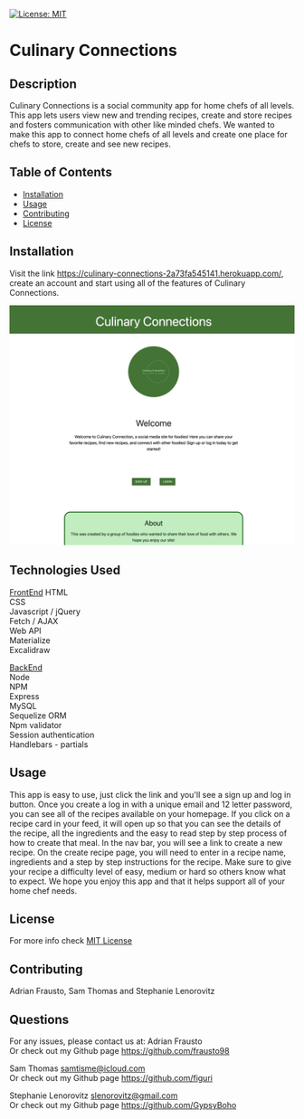 [![License: MIT](https://img.shields.io/badge/License-MIT-yellow.svg)](https://opensource.org/licenses/MIT)
  # Culinary Connections 

## Description
          
Culinary Connections is a social community app for home chefs of all levels. This app lets users view new and trending recipes, create and store recipes and fosters communication with other like minded chefs. We wanted to make this app to connect home chefs of all levels and create one place for chefs to store, create and see new recipes. 

## Table of Contents

* [Installation](#installation)
* [Usage](#usage)
* [Contributing](#contributing)
* [License](#license)

## Installation

Visit the link https://culinary-connections-2a73fa545141.herokuapp.com/, create an account and start using all of the features of Culinary Connections.

![image](./public/images/CulinaryConnection_hp_img.png)

## Technologies Used
<u>FrontEnd</u>
HTML<br>
CSS<br>
Javascript / jQuery<br>
Fetch / AJAX<br>
Web API<br>
Materialize<br>
Excalidraw

<u>BackEnd</u>
<br>Node<br>
NPM<br>
Express<br>
MySQL<br>
Sequelize ORM<br>
Npm validator<br>
Session authentication<br>
Handlebars - partials


## Usage

This app is easy to use, just click the link and you'll see a sign up  and log in button. Once you create a log in with a unique email and 12 letter password, you can see all of the recipes available on your homepage. If you click on a recipe card in your feed, it will open up so that you can see the details of the recipe, all the ingredients and the easy to read step by step process of how to create that meal. In the nav bar, you will see a link to create a new recipe. On the create recipe page, you will need to enter in a recipe name, ingredients and a step by step instructions for the recipe. Make sure to give your recipe a difficulty level of easy, medium or hard so others know what to expect. We hope you enjoy this app and that it helps support all of your home chef needs.


## License

For more info check [MIT License](https://opensource.org/licenses/MIT)
    

## Contributing
Adrian Frausto, Sam Thomas and Stephanie Lenorovitz


## Questions

For any issues, please contact us at:
Adrian Frausto 
<br>
Or check out my Github page https://github.com/frausto98

Sam Thomas
samtisme@icloud.com
<br>
Or check out my Github page https://github.com/figuri

Stephanie Lenorovitz
slenorovitz@gmail.com
<br>
Or check out my Github page https://github.com/GypsyBoho
